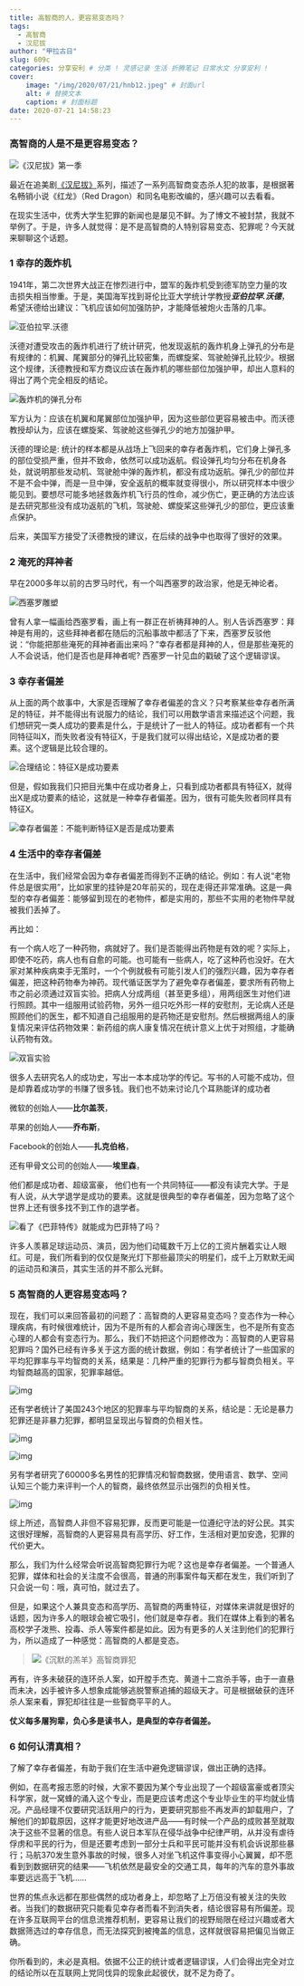 ```yaml
---
title: 高智商的人，更容易变态吗？
tags:
  - 高智商
  - 汉尼拔
author: "甲拉古日"
slug: 609c
categories: 分享安利 # 分类 ! 灵感记录 生活 折腾笔记 日常水文 分享安利 !
cover:
    image: "/img/2020/07/21/hnb12.jpeg" # 封面url
    alt: # 替换文本
    caption: # 封面标题
date: 2020-07-21 14:58:23
---
```



### 高智商的人是不是更容易变态？

![《汉尼拔》第一季](/img/2020/07/21/hnb.webp)

最近在追美剧[《汉尼拔》](https://movie.douban.com/subject/10539856/)系列，描述了一系列高智商变态杀人犯的故事，是根据著名畅销小说《红龙》（Red Dragon）和同名电影改编的，感兴趣可以去看看。

在现实生活中，优秀大学生犯罪的新闻也是屡见不鲜。为了博文不被封禁，我就不举例了。于是，许多人就觉得：是不是高智商的人特别容易变态、犯罪呢？今天就来聊聊这个话题。

### 1  幸存的轰炸机

1941年，第二次世界大战正在惨烈进行中，盟军的轰炸机受到德军防空力量的攻击损失相当惨重。于是，美国海军找到哥伦比亚大学统计学教授***亚伯拉罕.沃德***，希望沃德给出建议：飞机应该如何加强防护，才能降低被炮火击落的几率。

![亚伯拉罕.沃德](/img/2020/07/21/亚伯拉罕.沃德.png)

沃德对遭受攻击的轰炸机进行了统计研究，他发现返航的轰炸机身上弹孔的分布是有规律的：机翼、尾翼部分的弹孔比较密集，而螺旋桨、驾驶舱弹孔比较少。根据这个规律，沃德教授和军方商议应该在轰炸机的哪些部位加强护甲，却出人意料的得出了两个完全相反的结论。

![轰炸机的弹孔分布](/img/2020/07/21/弹孔分布.png)

军方认为：应该在机翼和尾翼部位加强护甲，因为这些部位更容易被击中。而沃德教授却认为，应该在螺旋桨、驾驶舱这些弹孔少的地方加强护甲。

沃德的理论是: 统计的样本都是从战场上飞回来的幸存者轰炸机，它们身上弹孔多的部位受损严重，但并不致命，依然可以成功返航。假设弹孔均匀分布在机身各处，就说明那些发动机、驾驶舱中弹的轰炸机，都没有成功返航。弹孔少的部位并不是不会中弹，而是一旦中弹，安全返航的概率就变得很小，所以研究样本中很少能见到。要想尽可能多地拯救轰炸机飞行员的性命，减少伤亡，更正确的方法应该是去研究那些没有成功返航的飞机，驾驶舱、螺旋桨这些弹孔少的部位，更应该重点保护。

后来，美国军方接受了沃德教授的建议，在后续的战争中也取得了很好的效果。



### 2 淹死的拜神者

早在2000多年以前的古罗马时代，有一个叫西塞罗的政治家，他是无神论者。

![西塞罗雕塑](/img/2020/07/21/xsl.webp)

曾有人拿一幅画给西塞罗看，画上有一群正在祈祷拜神的人。别人告诉西塞罗：拜神是有用的，这些拜神者都在随后的沉船事故中都活了下来，西塞罗反驳他说：“你能把那些淹死的拜神者画出来吗？”幸存者都是拜神的人，但是那些淹死的人不会说话，他们是否也是拜神者呢? 西塞罗一针见血的戳破了这个逻辑谬误。

### 3  幸存者偏差

从上面的两个故事中，大家是否理解了幸存者偏差的含义？只考察某些幸存者所满足的特征，并不能得出有说服力的结论，我们可以用数学语言来描述这个问题，我们想研究一类人成功的要素是什么，于是统计了一批人的特征。成功者都有一个共同特征叫X，而失败者没有特征X，于是我们就可以得出结论，X是成功者的要素。这个逻辑是比较合理的。

![合理结论：特征X是成功要素](/img/2020/07/21/特征x1.webp)

但是，假如我我们只把目光集中在成功者身上，只看到成功者都具有特征X，就得出X是成功要素的结论，这就是一种幸存者偏差。因为，很有可能失败者同样具有特征X。

![幸存者偏差：不能判断特征X是否是成功要素](/img/2020/07/21/特征x2.webp)



### 4  生活中的幸存者偏差 

在生活中，我们经常会因为幸存者偏差而得到不正确的结论。例如：有人说“老物件总是很实用”，比如家里的挂钟是20年前买的，现在走得还非常准确。这是一典型的幸存者偏差：能够留到现在的老物件，都是实用的，那些不实用的老物件早就被我们丢掉了。

再比如：

有一个病人吃了一种药物，病就好了。我们是否能得出药物是有效的呢？实际上，即使不吃药，病人也有自愈的可能。也可能有一些病人，吃了这种药也没好。在大家对某种疾病束手无策时，一个个例就极有可能引发人们的强烈兴趣，因为幸存者偏差，把这种药物奉为神药。现代循证医学为了避免幸存者偏差，要求所有药物上市之前必须通过双盲实验。把病人分成两组（甚至更多组），用两组医生对他们进行照顾。其中一组服用试验药物，另外一组只吃外形一样的安慰剂，无论病人还是照顾他们的医生，都不知道自己组服用的是药物还是安慰剂。然后根据两组人的康复情况来评估药物效果：新药组的病人康复情况在统计意义上优于对照组，才能确认药物有效。

![双盲实验](/img/2020/07/21/smsy.webp)

很多人去研究名人的成功史，写出一本本成功学的传记。写书的人可能不成功，但是却靠着成功学的书赚了很多钱。我们也不妨来讨论几个耳熟能详的成功者

微软的创始人——**比尔盖茨**，

苹果的创始人——**乔布斯**，

Facebook的创始人——**扎克伯格**，

还有甲骨文公司的创始人——**埃里森**，

他们都是成功者、超级富豪， 他们也有一个共同特征——都没有读完大学。于是有人说，从大学退学是成功的要素。这就是很典型的幸存者偏差，因为忽略了这个世界上还有很多找不到工作的退学者。

![看了《巴菲特传》就能成为巴菲特了吗？](/img/2020/07/21/bftz.webp)

许多人羡慕足球运动员、演员，因为他们动辄数千万上亿的工资片酬着实让人眼红。可是，我们所看到的仅仅是聚光灯下那些最顶尖的明星们，成千上万默默无闻的运动员和演员，其实生活的并不那么光鲜。

### 5 高智商的人更容易变态吗？

现在，我们可以来回答最初的问题了：高智商的人更容易变态吗？变态作为一种心理疾病，有时候很难统计，因为不是所有的人都会咨询心理医生，也不是所有变态心理的人都会有变态行为。那么，我们不妨把这个问题修改为：高智商的人更容易犯罪吗？国外已经有许多关于这方面的统计数据，例如：有学者统计了一些国家的平均犯罪率与平均智商的关系，结果是：几种严重的犯罪行为都与智商负相关。平均智商越高的国家，犯罪率越低。

![img](/img/2020/07/21/fz1.webp)

还有学者统计了美国243个地区的犯罪率与平均智商的关系，结论是：无论是暴力犯罪还是非暴力犯罪，都明显呈现出与智商的负相关性。

![img](/img/2020/07/21/fz2.webp)

![img](/img/2020/07/21/fz3.webp)

另有学者研究了60000多名男性的犯罪情况和智商数据，使用语言、数学、空间认知三个能力来评判一个人的智商，最终依然显示出强烈的负相关性。

![img](/img/2020/07/21/fz4.webp)

综上所述，高智商人非但不容易犯罪，反而更可能是一位遵纪守法的好公民。其实这很好理解，高智商的人更容易具有高学历、好工作，生活相对更加安逸，犯罪的代价更大。

那么，我们为什么经常会听说高智商犯罪行为呢？这也是幸存者偏差。一个普通人犯罪，媒体和社会的关注度不会很高，普通的刑事案件每天都在发生，我们听到了只会说一句：哦，真可怕，就过去了。

但是，如果这个人兼具变态和高学历、高智商的两重特征，对媒体来讲就是很好的话题，因为许多人的眼球会被它吸引，他们就是幸存者。我们在媒体上看到的著名高校学子泼熊、投毒、杀人等案件都是如此。因为有更多的人关注到他们的犯罪行为，所以造成了一种感觉：高智商的人都是变态。

> ![《沉默的羔羊》高智商罪犯](/img/2020/07/21/hnb1.webp)

再有，许多未破获的连环杀人案，如开膛手杰克、黄道十二宫杀手等，由于一直悬而未决，凶手被许多人想象成能够逃脱警察追捕的超级天才。可是根据破获的连环杀人案来看，罪犯却往往是一些智商平平的人。

**仗义每多屠狗辈，负心多是读书人，是典型的幸存者偏差。**

### 6 如何认清真相？

了解了幸存者偏差，有助于我们在生活中避免逻辑谬误，做出正确的选择。

例如，在高考报志愿的时候，大家不要因为某个专业出现了一个超级富豪或者顶尖科学家，就一窝蜂的涌入这个专业，而是更应该考虑这个专业毕业生的平均就业情况。产品经理不仅要研究活跃用户的行为，更要研究那些不再发声的卸载用户，了解他们的卸载原因，这样才能更好地改进产品——有时候一个产品的成败甚至就取决于这些不显著的信息。有些人说日本军队在侵华战争中纪律严明，从并没有虐待俘虏和平民的行为，但是还要考虑到一部分士兵和平民可能并没有机会诉说那些暴行；马航370发生意外事故的时候，很多人对坐飞机这件事变得小心翼翼，却不愿看到到数据研究的结果——飞机依然是最安全的交通工具，每年的汽车的意外事故率要远远高于飞机……

世界的焦点永远都在那些偶然的成功者身上，却忽略了上万倍没有被关注的失败者。当我们的数据研究只能看见幸存者而看不到消失者，结论很容易有所偏差。现在许多互联网平台的信息流推荐机制，更容易让我们的视野局限在经过兴趣或者大数据筛选过的幸存信息，而无法探究到被掩盖的信息，这样就很容易把偏见当做正确。

你所看到的，未必是真相。依据不公正的统计或者逻辑谬误，人们会得出完全对立的结论所以在互联网上党同伐异的现象此起彼伏，就不足为奇了。